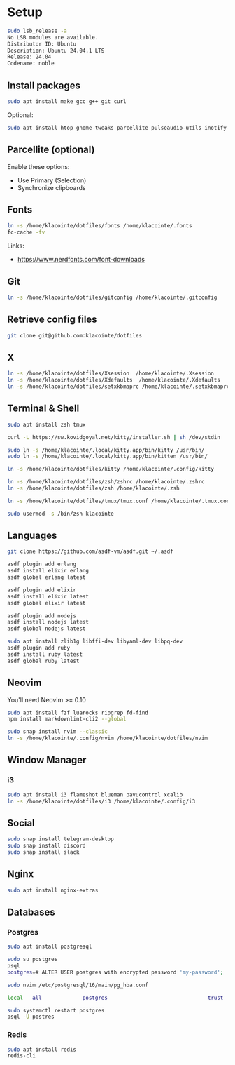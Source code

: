# Setup

```sh
sudo lsb_release -a
No LSB modules are available.
Distributor ID: Ubuntu
Description: Ubuntu 24.04.1 LTS
Release: 24.04
Codename: noble
```

## Install packages

```sh
sudo apt install make gcc g++ git curl
```

Optional:

```sh
sudo apt install htop gnome-tweaks parcellite pulseaudio-utils inotify-tools
```

## Parcellite (optional)

Enable these options:

- Use Primary (Selection)
- Synchronize clipboards

## Fonts

```sh
ln -s /home/klacointe/dotfiles/fonts /home/klacointe/.fonts
fc-cache -fv
```

Links:

- <https://www.nerdfonts.com/font-downloads>

## Git

```sh
ln -s /home/klacointe/dotfiles/gitconfig /home/klacointe/.gitconfig
```

## Retrieve config files

```sh
git clone git@github.com:klacointe/dotfiles
```

## X

```sh
ln -s /home/klacointe/dotfiles/Xsession  /home/klacointe/.Xsession
ln -s /home/klacointe/dotfiles/Xdefaults  /home/klacointe/.Xdefaults
ln -s /home/klacointe/dotfiles/setxkbmaprc /home/klacointe/.setxkbmaprc
```

## Terminal & Shell

```sh
sudo apt install zsh tmux

curl -L https://sw.kovidgoyal.net/kitty/installer.sh | sh /dev/stdin

sudo ln -s /home/klacointe/.local/kitty.app/bin/kitty /usr/bin/
sudo ln -s /home/klacointe/.local/kitty.app/bin/kitten /usr/bin/

ln -s /home/klacointe/dotfiles/kitty /home/klacointe/.config/kitty

ln -s /home/klacointe/dotfiles/zsh/zshrc /home/klacointe/.zshrc
ln -s /home/klacointe/dotfiles/zsh /home/klacointe/.zsh

ln -s /home/klacointe/dotfiles/tmux/tmux.conf /home/klacointe/.tmux.conf

sudo usermod -s /bin/zsh klacointe
```

## Languages

```sh
git clone https://github.com/asdf-vm/asdf.git ~/.asdf

asdf plugin add erlang
asdf install elixir erlang
asdf global erlang latest

asdf plugin add elixir
asdf install elixir latest
asdf global elixir latest

asdf plugin add nodejs
asdf install nodejs latest
asdf global nodejs latest

sudo apt install zlib1g libffi-dev libyaml-dev libpq-dev
asdf plugin add ruby
asdf install ruby latest
asdf global ruby latest
```

## Neovim

You'll need Neovim >= 0.10

```sh
sudo apt install fzf luarocks ripgrep fd-find
npm install markdownlint-cli2 --global
```

```sh
sudo snap install nvim --classic
ln -s /home/klacointe/.config/nvim /home/klacointe/dotfiles/nvim
```

## Window Manager

### i3

```sh
sudo apt install i3 flameshot blueman pavucontrol xcalib
ln -s /home/klacointe/dotfiles/i3 /home/klacointe/.config/i3
```

## Social

```sh
sudo snap install telegram-desktop
sudo snap install discord
sudo snap install slack
```

## Nginx

```sh
sudo apt install nginx-extras
```

## Databases

### Postgres

```sh
sudo apt install postgresql
```

```sh
sudo su postgres
psql
postgres=# ALTER USER postgres with encrypted password 'my-password';
```

```sh
sudo nvim /etc/postgresql/16/main/pg_hba.conf

local   all             postgres                                trust
```

```sh
sudo systemctl restart postgres
psql -U postres
```

### Redis

```sh
sudo apt install redis
redis-cli
```
